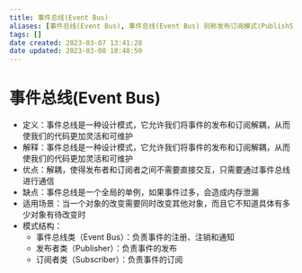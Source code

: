 ```yaml
---
title: 事件总线(Event Bus)
aliases: [事件总线(Event Bus), 事件总线(Event Bus) 别称发布订阅模式(PublishSubscribe), 发布订阅(PublishSubscribe)]
tags: []
date created: 2023-03-07 13:41:28
date updated: 2023-03-08 18:48:59
---
```


# 事件总线(Event Bus)

- 定义：事件总线是一种设计模式，它允许我们将事件的发布和订阅解耦，从而使我们的代码更加灵活和可维护
- 解释：事件总线是一种设计模式，它允许我们将事件的发布和订阅解耦，从而使我们的代码更加灵活和可维护
- 优点：解耦，使得发布者和订阅者之间不需要直接交互，只需要通过事件总线进行通信
- 缺点：事件总线是一个全局的单例，如果事件过多，会造成内存泄漏
- 适用场景：当一个对象的改变需要同时改变其他对象，而且它不知道具体有多少对象有待改变时
- 模式结构：
  - 事件总线类（Event Bus）：负责事件的注册、注销和通知
  - 发布者类（Publisher）：负责事件的发布
  - 订阅者类（Subscriber）：负责事件的订阅
